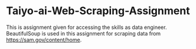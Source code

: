 # Taiyo-ai-Web-Scraping-Assignment
This is assignment given for accessing the skills as data engineer. BeautifulSoup is used in this assignment for scraping data from https://sam.gov/content/home.
